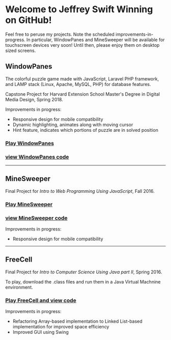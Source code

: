 # Welcome to Jeffrey Swift Winning on GitHub!

Feel free to peruse my projects.  Note the scheduled improvements-in-progress.  In particular, WindowPanes and MineSweeper will be available for touchscreen devices very soon!  Until then, please enjoy them on desktop sized screens.

## WindowPanes
The colorful puzzle game made with JavaScript, Laravel PHP framework, and LAMP stack (Linux, Apache, MySQL, PHP) for database features.

Capstone Project for Harvard Extension School Master's Degree in Digital Media Design, Spring 2018.

Improvements in progress:
* Responsive design for mobile compatibility
* Dynamic highlighting, animates along with moving cursor
* Hint feature, indicates which portions of puzzle are in solved position
### [Play WindowPanes](http://windowpanes.swiftwinning.com/)
### [view WindowPanes code](https://github.com/swiftwinning/windowPanes/)

----
## MineSweeper
Final Project for *Intro to Web Programming Using JavaScript*, Fall 2016.
### [Play MineSweeper](http://swiftwinning.com/minesweeper/)
### [view MineSweeper code](https://github.com/swiftwinning/minesweeper)
Improvements in progress:
* Responsive design for mobile compatibility
----
## FreeCell
Final Project for *Intro to Computer Science Using Java part II*, Spring 2016.

To play, download the .class files and run them in a Java Virtual Machnine environment.
### [Play FreeCell and view code](https://github.com/swiftwinning/freecell)
Improvements in progress:
* Refactoring Array-based implementation to Linked List-based implementation for improved space efficiency
* Improved GUI using Swing
